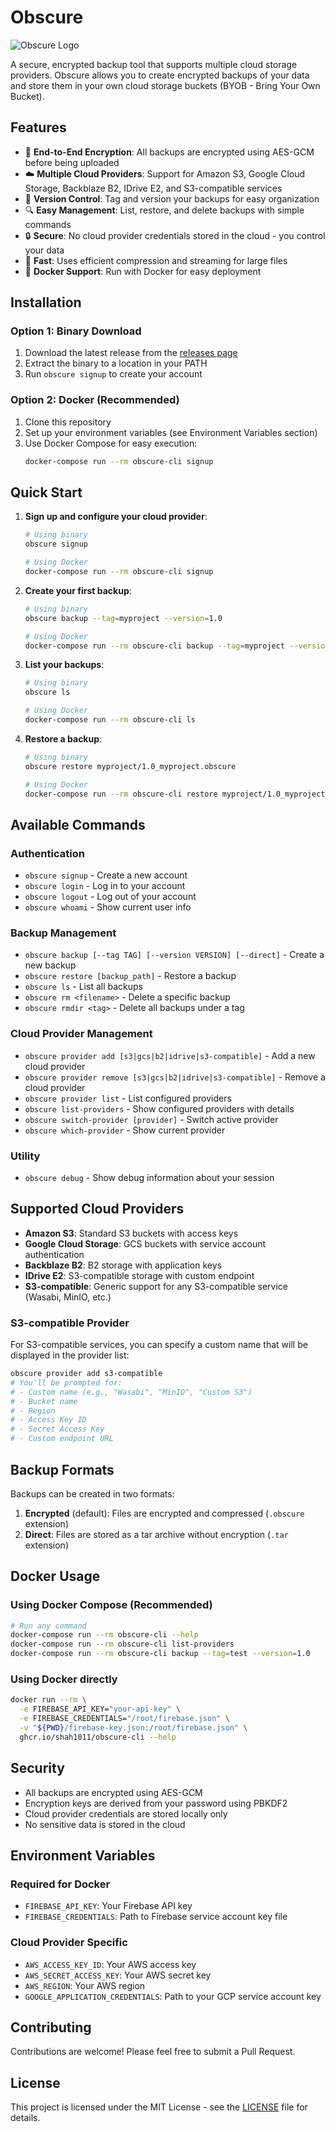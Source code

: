 # Obscure

![Obscure Logo](Obscure.png)

A secure, encrypted backup tool that supports multiple cloud storage providers. Obscure allows you to create encrypted backups of your data and store them in your own cloud storage buckets (BYOB - Bring Your Own Bucket).

## Features

- 🔐 **End-to-End Encryption**: All backups are encrypted using AES-GCM before being uploaded
- ☁️ **Multiple Cloud Providers**: Support for Amazon S3, Google Cloud Storage, Backblaze B2, IDrive E2, and S3-compatible services
- 🔄 **Version Control**: Tag and version your backups for easy organization
- 🔍 **Easy Management**: List, restore, and delete backups with simple commands
- 🔒 **Secure**: No cloud provider credentials stored in the cloud - you control your data
- 🚀 **Fast**: Uses efficient compression and streaming for large files
- 🐳 **Docker Support**: Run with Docker for easy deployment

## Installation

### Option 1: Binary Download
1. Download the latest release from the [releases page](https://github.com/Shah1011/obscure/releases)
2. Extract the binary to a location in your PATH
3. Run `obscure signup` to create your account

### Option 2: Docker (Recommended)
1. Clone this repository
2. Set up your environment variables (see Environment Variables section)
3. Use Docker Compose for easy execution:
   ```bash
   docker-compose run --rm obscure-cli signup
   ```

## Quick Start

1. **Sign up and configure your cloud provider**:
   ```bash
   # Using binary
   obscure signup
   
   # Using Docker
   docker-compose run --rm obscure-cli signup
   ```

2. **Create your first backup**:
   ```bash
   # Using binary
   obscure backup --tag=myproject --version=1.0
   
   # Using Docker
   docker-compose run --rm obscure-cli backup --tag=myproject --version=1.0
   ```

3. **List your backups**:
   ```bash
   # Using binary
   obscure ls
   
   # Using Docker
   docker-compose run --rm obscure-cli ls
   ```

4. **Restore a backup**:
   ```bash
   # Using binary
   obscure restore myproject/1.0_myproject.obscure
   
   # Using Docker
   docker-compose run --rm obscure-cli restore myproject/1.0_myproject.obscure
   ```

## Available Commands

### Authentication
- `obscure signup` - Create a new account
- `obscure login` - Log in to your account
- `obscure logout` - Log out of your account
- `obscure whoami` - Show current user info

### Backup Management
- `obscure backup [--tag TAG] [--version VERSION] [--direct]` - Create a new backup
- `obscure restore [backup_path]` - Restore a backup
- `obscure ls` - List all backups
- `obscure rm <filename>` - Delete a specific backup
- `obscure rmdir <tag>` - Delete all backups under a tag

### Cloud Provider Management
- `obscure provider add [s3|gcs|b2|idrive|s3-compatible]` - Add a new cloud provider
- `obscure provider remove [s3|gcs|b2|idrive|s3-compatible]` - Remove a cloud provider
- `obscure provider list` - List configured providers
- `obscure list-providers` - Show configured providers with details
- `obscure switch-provider [provider]` - Switch active provider
- `obscure which-provider` - Show current provider

### Utility
- `obscure debug` - Show debug information about your session

## Supported Cloud Providers

- **Amazon S3**: Standard S3 buckets with access keys
- **Google Cloud Storage**: GCS buckets with service account authentication
- **Backblaze B2**: B2 storage with application keys
- **IDrive E2**: S3-compatible storage with custom endpoint
- **S3-compatible**: Generic support for any S3-compatible service (Wasabi, MinIO, etc.)

### S3-compatible Provider
For S3-compatible services, you can specify a custom name that will be displayed in the provider list:
```bash
obscure provider add s3-compatible
# You'll be prompted for:
# - Custom name (e.g., "Wasabi", "MinIO", "Custom S3")
# - Bucket name
# - Region
# - Access Key ID
# - Secret Access Key
# - Custom endpoint URL
```

## Backup Formats

Backups can be created in two formats:
1. **Encrypted** (default): Files are encrypted and compressed (`.obscure` extension)
2. **Direct**: Files are stored as a tar archive without encryption (`.tar` extension)

## Docker Usage

### Using Docker Compose (Recommended)
```bash
# Run any command
docker-compose run --rm obscure-cli --help
docker-compose run --rm obscure-cli list-providers
docker-compose run --rm obscure-cli backup --tag=test --version=1.0
```

### Using Docker directly
```bash
docker run --rm \
  -e FIREBASE_API_KEY="your-api-key" \
  -e FIREBASE_CREDENTIALS="/root/firebase.json" \
  -v "${PWD}/firebase-key.json:/root/firebase.json" \
  ghcr.io/shah1011/obscure-cli --help
```

## Security

- All backups are encrypted using AES-GCM
- Encryption keys are derived from your password using PBKDF2
- Cloud provider credentials are stored locally only
- No sensitive data is stored in the cloud

## Environment Variables

### Required for Docker
- `FIREBASE_API_KEY`: Your Firebase API key
- `FIREBASE_CREDENTIALS`: Path to Firebase service account key file

### Cloud Provider Specific
- `AWS_ACCESS_KEY_ID`: Your AWS access key
- `AWS_SECRET_ACCESS_KEY`: Your AWS secret key
- `AWS_REGION`: Your AWS region
- `GOOGLE_APPLICATION_CREDENTIALS`: Path to your GCP service account key

## Contributing

Contributions are welcome! Please feel free to submit a Pull Request.

## License

This project is licensed under the MIT License - see the [LICENSE](LICENSE) file for details.
